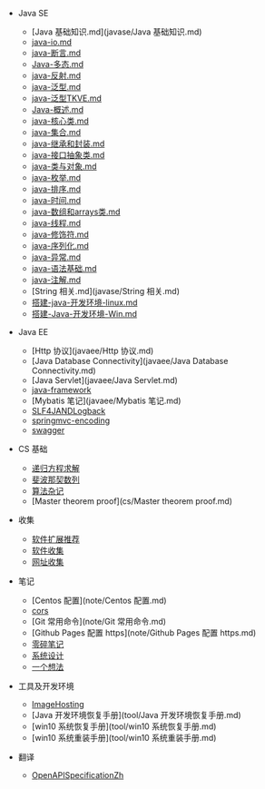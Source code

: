 - Java SE
    - [Java 基础知识.md](javase/Java 基础知识.md)
    - [java-io.md](javase/java-io.md)
    - [java-断言.md](javase/java-断言.md)
    - [Java-多态.md](javase/Java-多态.md)
    - [java-反射.md](javase/java-反射.md)
    - [java-泛型.md](javase/java-泛型.md)
    - [java-泛型TKVE.md](javase/java-泛型TKVE.md)
    - [Java-概述.md](javase/Java-概述.md)
    - [java-核心类.md](javase/java-核心类.md)
    - [java-集合.md](javase/java-集合.md)
    - [java-继承和封装.md](javase/java-继承和封装.md)
    - [java-接口抽象类.md](javase/java-接口抽象类.md)
    - [java-类与对象.md](javase/java-类与对象.md)
    - [java-枚举.md](javase/java-枚举.md)
    - [java-排序.md](javase/java-排序.md)
    - [java-时间.md](javase/java-时间.md)
    - [java-数组和arrays类.md](javase/java-数组和arrays类.md)
    - [java-线程.md](javase/java-线程.md)
    - [java-修饰符.md](javase/java-修饰符.md)
    - [java-序列化.md](javase/java-序列化.md)
    - [java-异常.md](javase/java-异常.md)
    - [java-语法基础.md](javase/java-语法基础.md)
    - [java-注解.md](javase/java-注解.md)
    - [String 相关.md](javase/String 相关.md)
    - [搭建-java-开发环境-linux.md](javase/搭建-java-开发环境-linux.md)
    - [搭建-Java-开发环境-Win.md](javase/搭建-Java-开发环境-Win.md)

- Java EE
    - [Http 协议](javaee/Http 协议.md)
    - [Java Database Connectivity](javaee/Java Database Connectivity.md)
    - [Java Servlet](javaee/Java Servlet.md)
    - [java-framework](javaee/java-framework.md)
    - [Mybatis 笔记](javaee/Mybatis 笔记.md)
    - [SLF4JANDLogback](javaee/SLF4JANDLogback.md)
    - [springmvc-encoding](javaee/springmvc-encoding.md)
    - [swagger](javaee/swagger.md)

- CS 基础
    - [递归方程求解](cs/递归方程求解.md)
    - [斐波那契数列](cs/斐波那契数列.md)
    - [算法杂记](cs/算法杂记.md)
    - [Master theorem proof](cs/Master theorem proof.md)

- 收集
    - [软件扩展推荐](keep/软件扩展推荐.md)
    - [软件收集](keep/软件收集.md)
    - [网址收集](keep/网址收集.md)

- 笔记
    - [Centos 配置](note/Centos 配置.md)
    - [cors](note/cors.md)
    - [Git 常用命令](note/Git 常用命令.md)
    - [Github Pages 配置 https](note/Github Pages 配置 https.md)
    - [零碎笔记](note/零碎笔记.md)
    - [系统设计](note/系统设计.md)
    - [一个想法](note/一个想法.md)

- 工具及开发环境
    - [ImageHosting](tool/ImageHosting.md)
    - [Java 开发环境恢复手册](tool/Java 开发环境恢复手册.md)
    - [win10 系统恢复手册](tool/win10 系统恢复手册.md)
    - [win10 系统重装手册](tool/win10 系统重装手册.md)

- 翻译
    - [OpenAPISpecificationZh](translation/OpenAPISpecificationZh.md)